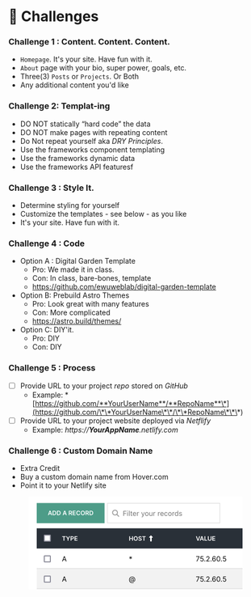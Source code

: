 # 💯 Challenges

### Challenge 1 : Content. Content. Content.

* `Homepage`. It's your site. Have fun with it.
* `About` page with your bio, super power, goals, etc.
* Three(3) `Posts` or `Projects`. Or Both
* Any additional content you'd like

### Challenge 2: Templat-ing

* DO NOT statically “hard code” the data
* DO NOT make pages with repeating content
* Do Not repeat yourself aka _DRY Principles_.
* Use the frameworks component templating
* Use the frameworks dynamic data
* Use the frameworks API featuresf

### Challenge 3 : Style It.

* Determine styling for yourself
* Customize the templates - see below - as you like
* It's your site. Have fun with it.

### Challenge 4 : Code

* Option A : Digital Garden Template
  * Pro: We made it in class.
  * Con: In class, bare-bones, template
  * https://github.com/ewuweblab/digital-garden-template
* Option B: Prebuild Astro Themes
  * Pro: Look great with many features
  * Con: More complicated
  * https://astro.build/themes/
* Option C: DIY'it.
  * Pro: DIY
  * Con: DIY

### Challenge 5 : Process

* [ ] Provide URL to your project _repo_ stored on _GitHub_
  * Example: \*[https://github.com/**YourUserName**/**RepoName**\*](https://github.com/\*\*YourUserName\*\*/\*\*RepoName\*\*\*)
* [ ] Provide URL to your project website deployed via _Netflify_
  * Example: _https://**YourAppName**.netlify.com_

### Challenge 6 : Custom Domain Name

* Extra Credit
* Buy a custom domain name from Hover.com
* Point it to your Netlify site

<figure><img src="../.gitbook/assets/hover-domain-records.png" alt=""><figcaption></figcaption></figure>
